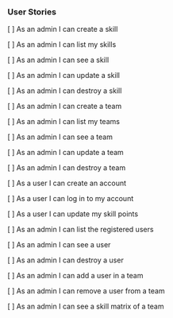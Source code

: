 ### User Stories

[ ] As an admin I can create a skill

[ ] As an admin I can list my skills

[ ] As an admin I can see a skill

[ ] As an admin I can update a skill

[ ] As an admin I can destroy a skill

[ ] As an admin I can create a team

[ ] As an admin I can list my teams

[ ] As an admin I can see a team

[ ] As an admin I can update a team

[ ] As an admin I can destroy a team

[ ] As a user I can create an account

[ ] As a user I can log in to my account

[ ] As a user I can update my skill points

[ ] As an admin I can list the registered users

[ ] As an admin I can see a user

[ ] As an admin I can destroy a user

[ ] As an admin I can add a user in a team

[ ] As an admin I can remove a user from a team

[ ] As an admin I can see a skill matrix of a team
